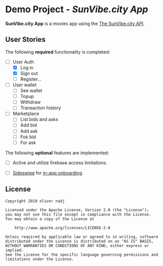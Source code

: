 # Demo Project - *SunVibe.city App*

**SunVibe.city App** is a movies app using the [The SunVibe.city API](http://api.sunvibe.city/v1/ui/).



## User Stories

The following **required** functionality is completed:

-[ ] User Auth
  - [x] Log in 
  - [x] Sign out
  - [ ] Register...
- [ ] User wallet 
  - [ ] See wallet
  - [ ] Topup
  - [ ] Withdraw
  - [ ] Transaction history
- [ ] Marketplace
  - [ ] List bids and asks
  - [ ] Add bid
  - [ ] Add ask
  - [ ] Fok bid
  - [ ] For ask

The following **optional** features are implemented:

- [ ] Active and utilize firebase access limitations.
- [ ] [Sideswipe](https://github.com/kkemple/react-native-sideswipe) for [in-app onboarding](https://thetool.io/2017/best-practices-app-onboarding).


## License

    Copyright 2019 oliver nadj

    Licensed under the Apache License, Version 2.0 (the "License");
    you may not use this file except in compliance with the License.
    You may obtain a copy of the License at

        http://www.apache.org/licenses/LICENSE-2.0

    Unless required by applicable law or agreed to in writing, software
    distributed under the License is distributed on an "AS IS" BASIS,
    WITHOUT WARRANTIES OR CONDITIONS OF ANY KIND, either express or implied.
    See the License for the specific language governing permissions and
    limitations under the License.